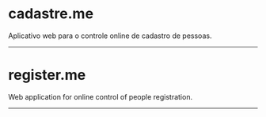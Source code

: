 # cadastre.me

Aplicativo web para o controle online de cadastro de pessoas.

---------------------------------

# register.me

Web application for online control of people registration.

--------------------------------
